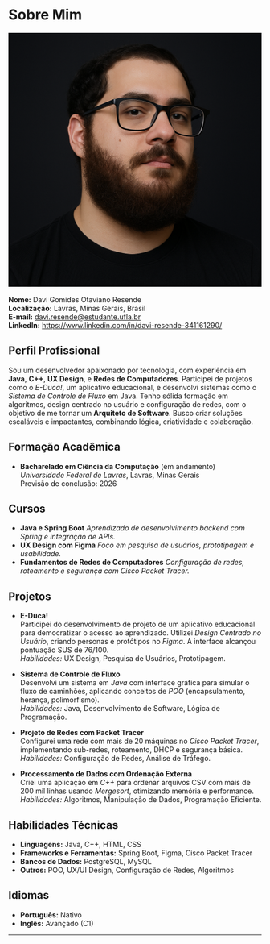 # Sobre Mim

![Avatar](avatar.png)

**Nome:** Davi Gomides Otaviano Resende  
**Localização:** Lavras, Minas Gerais, Brasil  
**E-mail:** davi.resende@estudante.ufla.br  
**LinkedIn:** https://www.linkedin.com/in/davi-resende-341161290/

## Perfil Profissional

Sou um desenvolvedor apaixonado por tecnologia, com experiência em **Java**, **C++**, **UX Design**, e **Redes de Computadores**. Participei de projetos como o *E-Duca!*, um aplicativo educacional, e desenvolvi sistemas como o *Sistema de Controle de Fluxo* em Java. Tenho sólida formação em algoritmos, design centrado no usuário e configuração de redes, com o objetivo de me tornar um **Arquiteto de Software**. Busco criar soluções escaláveis e impactantes, combinando lógica, criatividade e colaboração.

## Formação Acadêmica

- **Bacharelado em Ciência da Computação** (em andamento)  
  *Universidade Federal de Lavras*, Lavras, Minas Gerais  
  Previsão de conclusão: 2026

## Cursos

- **Java e Spring Boot** 
  *Aprendizado de desenvolvimento backend com Spring e integração de APIs.*  
- **UX Design com Figma**
  *Foco em pesquisa de usuários, prototipagem e usabilidade.*  
- **Fundamentos de Redes de Computadores** 
  *Configuração de redes, roteamento e segurança com Cisco Packet Tracer.*

## Projetos

- **E-Duca!**  
  Participei do desenvolvimento de projeto de um aplicativo educacional para democratizar o acesso ao aprendizado. Utilizei *Design Centrado no Usuário*, criando personas e protótipos no *Figma*. A interface alcançou pontuação SUS de 76/100.  
  *Habilidades:* UX Design, Pesquisa de Usuários, Prototipagem.

- **Sistema de Controle de Fluxo**  
  Desenvolvi um sistema em *Java* com interface gráfica para simular o fluxo de caminhões, aplicando conceitos de *POO* (encapsulamento, herança, polimorfismo).  
  *Habilidades:* Java, Desenvolvimento de Software, Lógica de Programação.

- **Projeto de Redes com Packet Tracer**  
  Configurei uma rede com mais de 20 máquinas no *Cisco Packet Tracer*, implementando sub-redes, roteamento, DHCP e segurança básica.  
  *Habilidades:* Configuração de Redes, Análise de Tráfego.

- **Processamento de Dados com Ordenação Externa**  
  Criei uma aplicação em *C++* para ordenar arquivos CSV com mais de 200 mil linhas usando *Mergesort*, otimizando memória e performance.  
  *Habilidades:* Algoritmos, Manipulação de Dados, Programação Eficiente.

## Habilidades Técnicas

- **Linguagens:** Java, C++, HTML, CSS  
- **Frameworks e Ferramentas:** Spring Boot, Figma, Cisco Packet Tracer  
- **Bancos de Dados:** PostgreSQL, MySQL  
- **Outros:** POO, UX/UI Design, Configuração de Redes, Algoritmos

## Idiomas

- **Português:** Nativo  
- **Inglês:** Avançado (C1)

---
